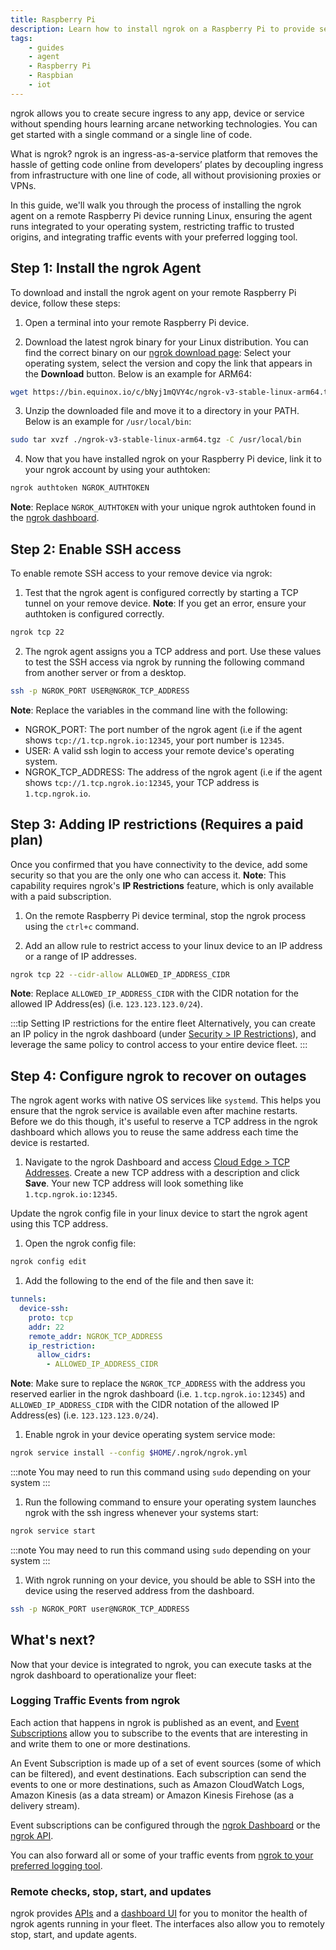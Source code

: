 ```yaml
---
title: Raspberry Pi
description: Learn how to install ngrok on a Raspberry Pi to provide secure remote access and management.
tags:
    - guides
    - agent
    - Raspberry Pi
    - Raspbian
    - iot
---
```


ngrok allows you to create secure ingress to any app, device or service without spending hours learning arcane networking technologies. You can get started with a single command or a single line of code.

What is ngrok? ngrok is an ingress-as-a-service platform that removes the hassle of getting code online from developers’ plates by decoupling ingress from infrastructure with one line of code, all without provisioning proxies or VPNs. 

In this guide, we'll walk you through the process of installing the ngrok agent on a remote Raspberry Pi device running Linux, ensuring the agent runs integrated to your operating system, restricting traffic to trusted origins, and integrating traffic events with your preferred logging tool.


## Step 1: Install the ngrok Agent
To download and install the ngrok agent on your remote Raspberry Pi device, follow these steps:

1. Open a terminal into your remote Raspberry Pi device.

2. Download the latest ngrok binary for your Linux distribution. You can find the correct binary on our [ngrok download page](https://ngrok.com/download): Select your operating system, select the version and copy the link that appears in the **Download** button. Below is an example for ARM64:
```bash
wget https://bin.equinox.io/c/bNyj1mQVY4c/ngrok-v3-stable-linux-arm64.tgz
```

3. Unzip the downloaded file and move it to a directory in your PATH. Below is an example for `/usr/local/bin`:
```bash
sudo tar xvzf ./ngrok-v3-stable-linux-arm64.tgz -C /usr/local/bin
```

4. Now that you have installed ngrok on your Raspberry Pi device, link it to your ngrok account by using your authtoken:
```bash
ngrok authtoken NGROK_AUTHTOKEN
```
  **Note**: Replace `NGROK_AUTHTOKEN` with your unique ngrok authtoken found in the [ngrok dashboard](https://dashboard.ngrok.com/get-started/your-authtoken).


## Step 2: Enable SSH access

To enable remote SSH access to your remove device via ngrok:

1. Test that the ngrok agent is configured correctly by starting a TCP tunnel on your remove device.
  **Note**: If you get an error, ensure your authtoken is configured correctly.
```bash
ngrok tcp 22
```

2. The ngrok agent assigns you a TCP address and port. Use these values to test the SSH access via ngrok by running the following command from another server or from a desktop.
```bash
ssh -p NGROK_PORT USER@NGROK_TCP_ADDRESS
```

  **Note**: Replace the variables in the command line with the following:
  - NGROK_PORT: The port number of the ngrok agent (i.e if the agent shows `tcp://1.tcp.ngrok.io:12345`, your port number is `12345`.
  - USER: A valid ssh login to access your remote device's operating system.
  - NGROK_TCP_ADDRESS: The address of the ngrok agent (i.e if the agent shows `tcp://1.tcp.ngrok.io:12345`, your TCP address is `1.tcp.ngrok.io`.


## Step 3: Adding IP restrictions (Requires a paid plan)

Once you confirmed that you have connectivity to the device, add some security so that you are the only one who can access it.
  **Note**: This capability requires ngrok's **IP Restrictions** feature, which is only available with a paid subscription.

1. On the remote Raspberry Pi device terminal, stop the ngrok process using the `ctrl+c` command.

1. Add an allow rule to restrict access to your linux device to an IP address or a range of IP addresses.
```bash
ngrok tcp 22 --cidr-allow ALLOWED_IP_ADDRESS_CIDR
```
  **Note**: Replace `ALLOWED_IP_ADDRESS_CIDR` with the CIDR notation for the allowed IP Address(es) (i.e. `123.123.123.0/24`).

:::tip Setting IP restrictions for the entire fleet
Alternatively, you can create an IP policy in the ngrok dashboard (under [Security > IP Restrictions](https://dashboard.ngrok.com/security/ip-restrictions)), and leverage the same policy to control access to your entire device fleet.
:::


## Step 4: Configure ngrok to recover on outages

The ngrok agent works with native OS services like `systemd`. This helps you ensure that the ngrok service is available even after machine restarts. Before we do this though, it's useful to reserve a TCP address in the ngrok dashboard which allows you to reuse the same address each time the device is restarted.

1. Navigate to the ngrok Dashboard and access [Cloud Edge > TCP Addresses](https://dashboard.ngrok.com/cloud-edge/tcp-addresses). Create a new TCP address with a description and click **Save**. Your new TCP address will look something like `1.tcp.ngrok.io:12345`.

Update the ngrok config file in your linux device to start the ngrok agent using this TCP address.

1. Open the ngrok config file:
```bash
ngrok config edit
```

1. Add the following to the end of the file and then save it:

```yaml
tunnels:
  device-ssh:
    proto: tcp
    addr: 22
    remote_addr: NGROK_TCP_ADDRESS
    ip_restriction:
      allow_cidrs:
        - ALLOWED_IP_ADDRESS_CIDR
```

  **Note**: Make sure to replace the `NGROK_TCP_ADDRESS` with the address you reserved earlier in the ngrok dashboard (i.e. `1.tcp.ngrok.io:12345`) and `ALLOWED_IP_ADDRESS_CIDR` with the CIDR notation of the allowed IP Address(es) (i.e. `123.123.123.0/24`).

1. Enable ngrok in your device operating system service mode:

```bash
ngrok service install --config $HOME/.ngrok/ngrok.yml
```
:::note
You may need to run this command using `sudo` depending on your system
:::

1. Run the following command to ensure your operating system launches ngrok with the ssh ingress whenever your systems start:

```bash
ngrok service start
```
:::note
You may need to run this command using `sudo` depending on your system
:::


1. With ngrok running on your device, you should be able to SSH into the device using the reserved address from the dashboard.

```bash
ssh -p NGROK_PORT user@NGROK_TCP_ADDRESS
```


## What's next?

Now that your device is integrated to ngrok, you can ​​execute tasks at the ngrok dashboard to operationalize your fleet:

### Logging Traffic Events from ngrok

Each action that happens in ngrok is published as an event, and [Event Subscriptions](/docs/platform/events/) allow you to subscribe to the events that are interesting in and write them to one or more destinations.

An Event Subscription is made up of a set of event sources (some of which can be filtered), and event destinations. Each subscription can send the events to one or more destinations, such as Amazon CloudWatch Logs, Amazon Kinesis (as a data stream) or Amazon Kinesis Firehose (as a delivery stream).

Event subscriptions can be configured through the [ngrok Dashboard](https://dashboard.ngrok.com/events/subscriptions) or the [ngrok API](/docs/api/resources/event-destinations/).

You can also forward all or some of your traffic events from [ngrok to your preferred logging tool](/docs/platform/events/).

### Remote checks, stop, start, and updates

ngrok provides [APIs](/docs/api/resources/tunnel-sessions/#restart-tunnel-agent) and a [dashboard UI](https://dashboard.ngrok.com/tunnels/agents) for you to monitor the health of ngrok agents running in your fleet. The interfaces also allow you to remotely stop, start, and update agents. 
